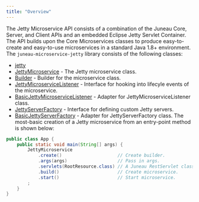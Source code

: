 ```yaml
---
title: "Overview"
---
```


The Jetty Microservice API consists of a combination of the Juneau Core, Server, and Client APIs and an embedded
Eclipse Jetty Servlet Container.
The API builds upon the Core Microservices classes to produce easy-to-create and
easy-to-use microservices in a standard Java 1.8+ environment.
The `juneau-microservice-jetty` library consists of the following classes:
- [jetty](../apidocs/org/apache/juneau/microservice/jetty.html)
- [JettyMicroservice](../apidocs/org/apache/juneau/microservice/jetty/JettyMicroservice.html) - The Jetty microservice class.
- [Builder](../apidocs/org/apache/juneau/microservice/jetty/JettyMicroservice/Builder.html) - Builder for the microservice class.
- [JettyMicroserviceListener](../apidocs/org/apache/juneau/microservice/jetty/JettyMicroserviceListener.html) - Interface for hooking into lifecyle events of the microservice.
- [BasicJettyMicroserviceListener](../apidocs/org/apache/juneau/microservice/jetty/BasicJettyMicroserviceListener.html) - Adapter for JettyMicroserviceListener class.
- [JettyServerFactory](../apidocs/org/apache/juneau/microservice/jetty/JettyServerFactory.html) - Interface for defining custom Jetty servers.
- [BasicJettyServerFactory](../apidocs/org/apache/juneau/microservice/jetty/BasicJettyServerFactory.html) - Adapter for JettyServerFactory class.
The most-basic creation of a Jetty microservice from an entry-point method is shown below:
```java
public class App {
    public static void main(String[] args) {
        JettyMicroservice
            .create()                     // Create builder.
            .args(args)                   // Pass in args.
            .servlets(RootResource.class) // A Juneau RestServlet class.
            .build()                      // Create microservice.
            .start()                      // Start microservice.
        ;
    }
}
```